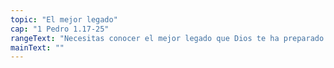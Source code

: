 ```yaml
---
topic: "El mejor legado"
cap: "1 Pedro 1.17-25"
rangeText: "Necesitas conocer el mejor legado que Dios te ha preparado para todos los tiempos."
mainText: ""
---
```

